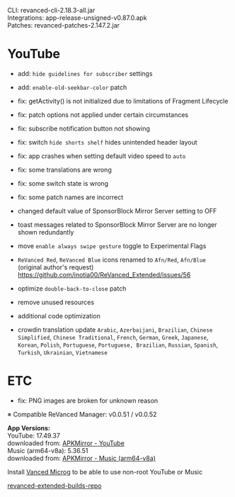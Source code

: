 CLI: revanced-cli-2.18.3-all.jar  
Integrations: app-release-unsigned-v0.87.0.apk  
Patches: revanced-patches-2.147.2.jar  

YouTube
==
- add: `hide guidelines for subscriber` settings
- add: `enable-old-seekbar-color` patch

- fix: getActivity() is not initialized due to limitations of Fragment Lifecycle
- fix: patch options not applied under certain circumstances
- fix: subscribe notification button not showing
- fix: switch `hide shorts shelf` hides unintended header layout
- fix: app crashes when setting default video speed to `auto`
- fix: some translations are wrong
- fix: some switch state is wrong
- fix: some patch names are incorrect

- changed default value of SponsorBlock Mirror Server setting to OFF
- toast messages related to SponsorBlock Mirror Server are no longer shown redundantly
- move `enable always swipe gesture` toggle to Experimental Flags
- `ReVanced Red`, `ReVanced Blue` icons renamed to `Afn/Red`, `Afn/Blue` (original author's request) https://github.com/inotia00/ReVanced_Extended/issues/56
- optimize `double-back-to-close` patch
- remove unused resources
- additional code optimization

- crowdin translation update
`Arabic`, `Azerbaijani`, `Brazilian`, `Chinese Simplified`, `Chinese Traditional`, `French`, `German`, `Greek`, `Japanese`, `Korean`, `Polish`, `Portuguese`, `Portuguese, Brazilian`, `Russian`, `Spanish`, `Turkish`, `Ukrainian`, `Vietnamese`


ETC
==
- fix: PNG images are broken for unknown reason

※ Compatible ReVanced Manager: v0.0.51 / v0.0.52
  
**App Versions:**  
YouTube: 17.49.37  
downloaded from: [APKMirror - YouTube](https://www.apkmirror.com/apk/google-inc/youtube/youtube-17-49-37-release/youtube-17-49-37-2-android-apk-download/)  
Music (arm64-v8a): 5.36.51  
downloaded from: [APKMirror - Music (arm64-v8a)](https://www.apkmirror.com/apk/google-inc/youtube-music/youtube-music-5-36-51-release/youtube-music-5-36-51-android-apk-download/)  

Install [Vanced Microg](https://github.com/inotia00/VancedMicroG/releases) to be able to use non-root YouTube or Music  

[revanced-extended-builds-repo](https://github.com/E85Addict/revanced-extended-builds)  
